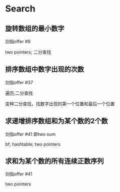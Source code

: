 # Search

## 旋转数组的最小数字 

剑指offer #8

two pointers; 二分查找

## 排序数组中数字出现的次数 

剑指offer #37

遍历;二分查找

变种二分查找，找数字出现的第一个位置和最后一个位置

## 求递增排序数组和为某个数的2个数 

剑指offer #41 即two sum

bf; hashtable; two pointers

## 求和为某个数的所有连续正数序列

剑指offer #41

 two pointers

